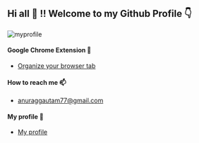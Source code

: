 ## Hi all 👋 !! Welcome to my Github Profile :point_down:

![myprofile](/myprofile.png)



#### Google Chrome Extension 🔭
 -  [Organize your browser tab](https://bit.ly/391jVrZ)
#### How to reach me 📫
 - anuraggautam77@gmail.com
#### My profile :man:
 -  [My profile](http://anuraggautam77.github.io/)

<!--

Here are some ideas to get you started:

- 🔭 I’m currently working on ...
- 🌱 I’m currently learning ...
- 👯 I’m looking to collaborate on ...
- 🤔 I’m looking for help with ...
- 💬 Ask me about ...
- 📫 How to reach me: ...
- 😄 Pronouns: ... 👋
- ⚡ Fun fact: ...
 -->
